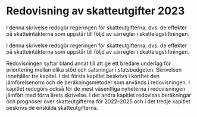 # Redovisning av skatteutgifter 2023

I denna skrivelse redogör regeringen för skatteutgifterna, dvs. de effekter på skatteintäkterna som uppstår till följd av särregler i skattelagstiftningen.

I denna skrivelse redogör regeringen för skatteutgifterna, dvs. de effekter på skatteintäkterna som uppstår till följd av särregler i skattelagstiftningen.

Redovisningen syftar bland annat till att ge ett bredare underlag för prioritering mellan olika stöd och satsningar i statsbudgeten. Skrivelsen innehåller tre kapitel. I det första kapitlet beskrivs i korthet den jämförelsenorm och de beräkningsmetoder som används i redovisningen. I kapitlet redogörs också för de mest väsentliga nyheterna i redovisningen jämfört med förra årets skrivelse. I det andra kapitlet redovisas beräkningar och prognoser över skatteutgifterna för 2022–2025 och i det tredje kapitlet beskrivs de enskilda skatteutgifterna.
